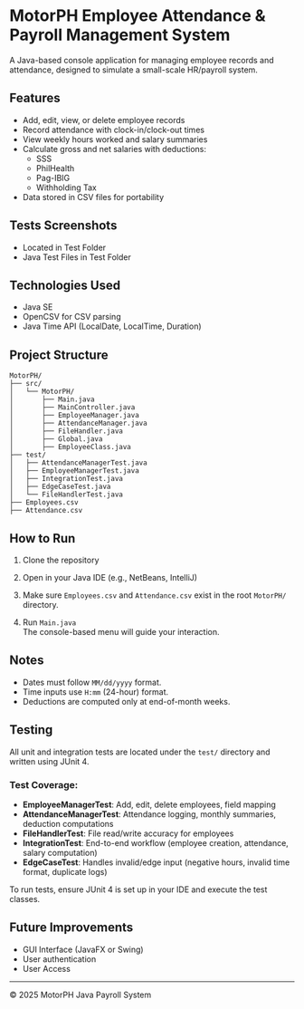 # MotorPH Employee Attendance & Payroll Management System

A Java-based console application for managing employee records and attendance, designed to simulate a small-scale HR/payroll system.

## Features

- Add, edit, view, or delete employee records
- Record attendance with clock-in/clock-out times
- View weekly hours worked and salary summaries
- Calculate gross and net salaries with deductions:
  - SSS
  - PhilHealth
  - Pag-IBIG
  - Withholding Tax
- Data stored in CSV files for portability

## Tests Screenshots

- Located in Test Folder
- Java Test Files in Test Folder

## Technologies Used

- Java SE
- OpenCSV for CSV parsing
- Java Time API (LocalDate, LocalTime, Duration)

## Project Structure

```
MotorPH/
├── src/
│   └── MotorPH/
│       ├── Main.java
│       ├── MainController.java
│       ├── EmployeeManager.java
│       ├── AttendanceManager.java
│       ├── FileHandler.java
│       ├── Global.java
│       ├── EmployeeClass.java
├── test/
│   ├── AttendanceManagerTest.java
│   ├── EmployeeManagerTest.java
│   ├── IntegrationTest.java
│   ├── EdgeCaseTest.java
│   └── FileHandlerTest.java
├── Employees.csv
├── Attendance.csv
```

## How to Run

1. Clone the repository

2. Open in your Java IDE (e.g., NetBeans, IntelliJ)

3. Make sure `Employees.csv` and `Attendance.csv` exist in the root `MotorPH/` directory.

4. Run `Main.java`  
   The console-based menu will guide your interaction.

## Notes

- Dates must follow `MM/dd/yyyy` format.
- Time inputs use `H:mm` (24-hour) format.
- Deductions are computed only at end-of-month weeks.

## Testing

All unit and integration tests are located under the `test/` directory and written using JUnit 4.

### Test Coverage:
- **EmployeeManagerTest**: Add, edit, delete employees, field mapping
- **AttendanceManagerTest**: Attendance logging, monthly summaries, deduction computations
- **FileHandlerTest**: File read/write accuracy for employees
- **IntegrationTest**: End-to-end workflow (employee creation, attendance, salary computation)
- **EdgeCaseTest**: Handles invalid/edge input (negative hours, invalid time format, duplicate logs)

To run tests, ensure JUnit 4 is set up in your IDE and execute the test classes.

## Future Improvements

- GUI Interface (JavaFX or Swing)
- User authentication
- User Access

---

© 2025 MotorPH Java Payroll System
